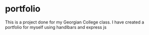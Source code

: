 # portfolio
This is a project done for my Georgian College class. I have created a portfolio for myself using handlbars and express js
